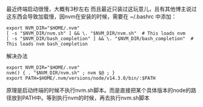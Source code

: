 最近终端启动很慢，大概有3秒左右
而且最近只装过这玩意儿，且有其他博主说过这东西会导致加载慢，因nvm在安装的时候，需要在 ~/.bashrc 中添加：
```
export NVM_DIR="$HOME/.nvm"
[ -s "$NVM_DIR/nvm.sh" ] && \. "$NVM_DIR/nvm.sh"  # This loads nvm
[ -s "$NVM_DIR/bash_completion" ] && \. "$NVM_DIR/bash_completion"  # This loads nvm bash_completion 
```
解决办法
```
export NVM_DIR="$HOME/.nvm"
nvm() { . "$NVM_DIR/nvm.sh" ; nvm $@ ; }
export PATH=$HOME/.nvm/versions/node/v14.3.0/bin/:$PATH
```
原理是启动终端的时候不执行nvm.sh脚本。而是直接把某个具体版本的node的路径放到PATH中。等到执行nvm的时候，再去执行nvm.sh脚本